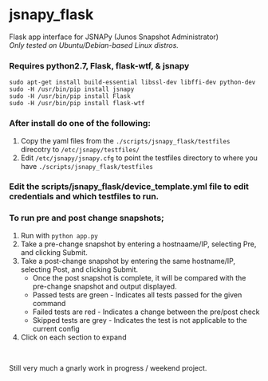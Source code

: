 # jsnapy_flask
Flask app interface for JSNAPy (Junos Snapshot Administrator)<br>
*Only tested on Ubuntu/Debian-based Linux distros.*

### Requires python2.7, Flask, flask-wtf, & jsnapy
`sudo apt-get install build-essential libssl-dev libffi-dev python-dev` <br>
`sudo -H /usr/bin/pip install jsnapy` <br>
`sudo -H /usr/bin/pip install Flask` <br>
`sudo -H /usr/bin/pip install flask-wtf` <br>

### After install do one of the following:
1. Copy the yaml files from the `./scripts/jsnapy_flask/testfiles` direcotry to `/etc/jsnapy/testfiles/`
2. Edit `/etc/jsnapy/jsnapy.cfg` to point the testfiles directory to where you have `./scripts/jsnapy_flask/testfiles`

### Edit the scripts/jsnapy_flask/device_template.yml file to edit credentials and which testfiles to run.

### To run pre and post change snapshots;
1. Run with `python app.py`
2. Take a pre-change snapshot by entering a hostnaame/IP, selecting Pre, and clicking Submit.
3. Take a post-change snapshot by entering the same hostname/IP, selecting Post, and clicking Submit.
   * Once the post snapshot is complete, it will be compared with the pre-change snapshot and output displayed.
   * Passed tests are green - Indicates all tests passed for the given command
   * Failed tests are red - Indicates a change between the pre/post check
   * Skipped tests are grey - Indicates the test is not applicable to the current config
4. Click on each section to expand
<br>

Still very much a gnarly work in progress / weekend project.
<br>